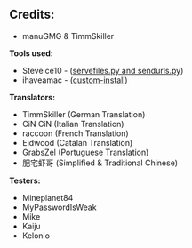 ## Credits:
* manuGMG & TimmSkiller

**Tools used:**
* Steveice10 - ([servefiles.py and sendurls.py](https://github.com/Steveice10/FBI/tree/master/servefiles))
* ihaveamac - ([custom-install](https://github.com/ihaveamac/custom-install))

**Translators:**
* TimmSkiller (German Translation)
* CiN CiN (Italian Translation)
* raccoon (French Translation)
* Eidwood (Catalan Translation)
* GrabsZel (Portuguese Translation)
* 肥宅虾哥 (Simplified & Traditional Chinese)

**Testers:**
* Mineplanet84
* MyPasswordIsWeak
* Mike
* Kaiju
* Kelonio

